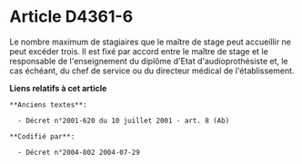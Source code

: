 # Article D4361-6

Le nombre maximum de stagiaires que le maître de stage peut accueillir ne peut excéder trois. Il est fixé par accord entre le
maître de stage et le responsable de l'enseignement du diplôme d'Etat d'audioprothésiste et, le cas échéant, du chef de
service ou du directeur médical de l'établissement.

**Liens relatifs à cet article**

	**Anciens textes**:

	  - Décret n°2001-620 du 10 juillet 2001 - art. 8 (Ab)

	**Codifié par**:

	  - Décret n°2004-802 2004-07-29

